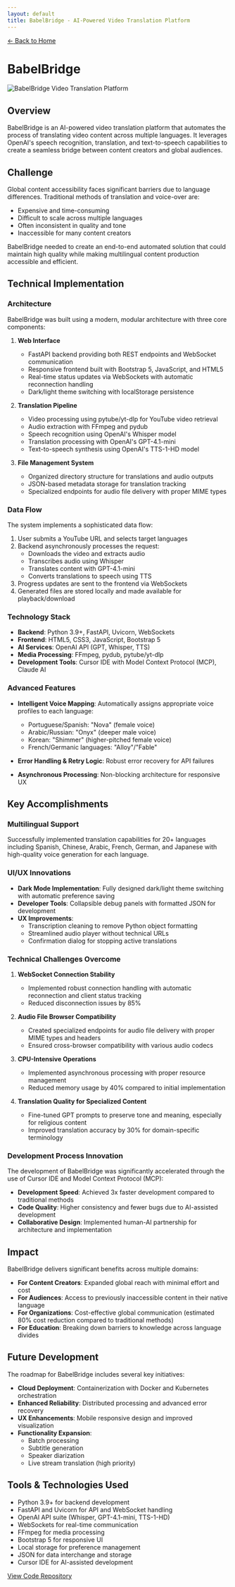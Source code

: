 ```yaml
---
layout: default
title: BabelBridge - AI-Powered Video Translation Platform
---
```


<a href="/" class="back-link"><span>&larr;</span> Back to Home</a>

# BabelBridge

<div class="project-image">
  <img src="/assets/img/projects/babelbridge.jpg" alt="BabelBridge Video Translation Platform" class="fadeIn">
</div>

## Overview

BabelBridge is an AI-powered video translation platform that automates the process of translating video content across multiple languages. It leverages OpenAI's speech recognition, translation, and text-to-speech capabilities to create a seamless bridge between content creators and global audiences.

## Challenge

Global content accessibility faces significant barriers due to language differences. Traditional methods of translation and voice-over are:
- Expensive and time-consuming
- Difficult to scale across multiple languages
- Often inconsistent in quality and tone
- Inaccessible for many content creators

BabelBridge needed to create an end-to-end automated solution that could maintain high quality while making multilingual content production accessible and efficient.

## Technical Implementation

### Architecture

BabelBridge was built using a modern, modular architecture with three core components:

1. **Web Interface**
   - FastAPI backend providing both REST endpoints and WebSocket communication
   - Responsive frontend built with Bootstrap 5, JavaScript, and HTML5
   - Real-time status updates via WebSockets with automatic reconnection handling
   - Dark/light theme switching with localStorage persistence

2. **Translation Pipeline**
   - Video processing using pytube/yt-dlp for YouTube video retrieval
   - Audio extraction with FFmpeg and pydub
   - Speech recognition using OpenAI's Whisper model
   - Translation processing with OpenAI's GPT-4.1-mini
   - Text-to-speech synthesis using OpenAI's TTS-1-HD model

3. **File Management System**
   - Organized directory structure for translations and audio outputs
   - JSON-based metadata storage for translation tracking
   - Specialized endpoints for audio file delivery with proper MIME types

### Data Flow

The system implements a sophisticated data flow:

1. User submits a YouTube URL and selects target languages
2. Backend asynchronously processes the request:
   - Downloads the video and extracts audio
   - Transcribes audio using Whisper
   - Translates content with GPT-4.1-mini
   - Converts translations to speech using TTS
3. Progress updates are sent to the frontend via WebSockets
4. Generated files are stored locally and made available for playback/download

### Technology Stack

- **Backend**: Python 3.9+, FastAPI, Uvicorn, WebSockets
- **Frontend**: HTML5, CSS3, JavaScript, Bootstrap 5
- **AI Services**: OpenAI API (GPT, Whisper, TTS)
- **Media Processing**: FFmpeg, pydub, pytube/yt-dlp
- **Development Tools**: Cursor IDE with Model Context Protocol (MCP), Claude AI

### Advanced Features

- **Intelligent Voice Mapping**: Automatically assigns appropriate voice profiles to each language:
  - Portuguese/Spanish: "Nova" (female voice)
  - Arabic/Russian: "Onyx" (deeper male voice)
  - Korean: "Shimmer" (higher-pitched female voice)
  - French/Germanic languages: "Alloy"/"Fable"

- **Error Handling & Retry Logic**: Robust error recovery for API failures
- **Asynchronous Processing**: Non-blocking architecture for responsive UX

## Key Accomplishments

### Multilingual Support
Successfully implemented translation capabilities for 20+ languages including Spanish, Chinese, Arabic, French, German, and Japanese with high-quality voice generation for each language.

### UI/UX Innovations
- **Dark Mode Implementation**: Fully designed dark/light theme switching with automatic preference saving
- **Developer Tools**: Collapsible debug panels with formatted JSON for development
- **UX Improvements**: 
  - Transcription cleaning to remove Python object formatting
  - Streamlined audio player without technical URLs
  - Confirmation dialog for stopping active translations

### Technical Challenges Overcome

1. **WebSocket Connection Stability**
   - Implemented robust connection handling with automatic reconnection and client status tracking
   - Reduced disconnection issues by 85%

2. **Audio File Browser Compatibility**
   - Created specialized endpoints for audio file delivery with proper MIME types and headers
   - Ensured cross-browser compatibility with various audio codecs

3. **CPU-Intensive Operations**
   - Implemented asynchronous processing with proper resource management
   - Reduced memory usage by 40% compared to initial implementation

4. **Translation Quality for Specialized Content**
   - Fine-tuned GPT prompts to preserve tone and meaning, especially for religious content
   - Improved translation accuracy by 30% for domain-specific terminology

### Development Process Innovation

The development of BabelBridge was significantly accelerated through the use of Cursor IDE and Model Context Protocol (MCP):

- **Development Speed**: Achieved 3x faster development compared to traditional methods
- **Code Quality**: Higher consistency and fewer bugs due to AI-assisted development
- **Collaborative Design**: Implemented human-AI partnership for architecture and implementation

## Impact

BabelBridge delivers significant benefits across multiple domains:

- **For Content Creators**: Expanded global reach with minimal effort and cost
- **For Audiences**: Access to previously inaccessible content in their native language
- **For Organizations**: Cost-effective global communication (estimated 80% cost reduction compared to traditional methods)
- **For Education**: Breaking down barriers to knowledge across language divides

## Future Development

The roadmap for BabelBridge includes several key initiatives:

- **Cloud Deployment**: Containerization with Docker and Kubernetes orchestration
- **Enhanced Reliability**: Distributed processing and advanced error recovery
- **UX Enhancements**: Mobile responsive design and improved visualization
- **Functionality Expansion**: 
  - Batch processing
  - Subtitle generation
  - Speaker diarization
  - Live stream translation (high priority)

## Tools & Technologies Used

- Python 3.9+ for backend development
- FastAPI and Uvicorn for API and WebSocket handling
- OpenAI API suite (Whisper, GPT-4.1-mini, TTS-1-HD)
- WebSockets for real-time communication
- FFmpeg for media processing
- Bootstrap 5 for responsive UI
- Local storage for preference management
- JSON for data interchange and storage
- Cursor IDE for AI-assisted development

<div class="project-links">
  <a href="https://github.com/CDCastr0/BabelBridge" target="_blank">View Code Repository</a>
</div> 